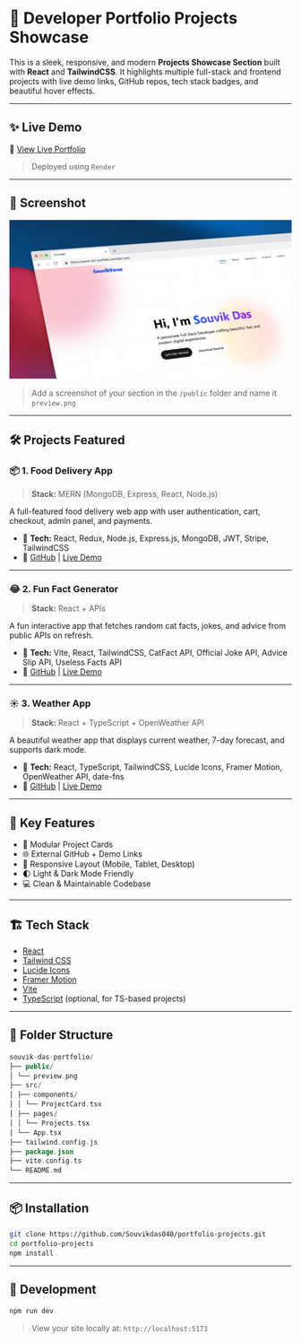 # 💼 Developer Portfolio Projects Showcase

This is a sleek, responsive, and modern **Projects Showcase Section** built with **React** and **TailwindCSS**. It highlights multiple full-stack and frontend projects with live demo links, GitHub repos, tech stack badges, and beautiful hover effects.

---

## ✨ Live Demo

🔗 [View Live Portfolio](https://souvik-das-portfolio.onrender.com)

> Deployed using ```Render```

---

## 📸 Screenshot

![Projects Section Preview](./public/preview.png)

> Add a screenshot of your section in the `/public` folder and name it `preview.png`

---

## 🛠️ Projects Featured

### 📦 1. Food Delivery App
> **Stack:** MERN (MongoDB, Express, React, Node.js)

A full-featured food delivery web app with user authentication, cart, checkout, admin panel, and payments.

- 🔧 **Tech:** React, Redux, Node.js, Express.js, MongoDB, JWT, Stripe, TailwindCSS
- 🔗 [GitHub](https://github.com/Souvikdas040/food-delivery-app) | [Live Demo](https://food-delivery-app-url)

---

### 😂 2. Fun Fact Generator
> **Stack:** React + APIs

A fun interactive app that fetches random cat facts, jokes, and advice from public APIs on refresh.

- 🔧 **Tech:** Vite, React, TailwindCSS, CatFact API, Official Joke API, Advice Slip API, Useless Facts API
- 🔗 [GitHub](https://github.com/Souvikdas040/fun-fact-generator) | [Live Demo](https://fun-fact-generator-url)

---

### ☀️ 3. Weather App
> **Stack:** React + TypeScript + OpenWeather API

A beautiful weather app that displays current weather, 7-day forecast, and supports dark mode.

- 🔧 **Tech:** React, TypeScript, TailwindCSS, Lucide Icons, Framer Motion, OpenWeather API, date-fns
- 🔗 [GitHub](https://github.com/Souvikdas040/weather-app) | [Live Demo](https://weather-app-url)

---

## 🧠 Key Features

- 🧩 Modular Project Cards
- 🌐 External GitHub + Demo Links
- 💅 Responsive Layout (Mobile, Tablet, Desktop)
- 🌓 Light & Dark Mode Friendly
- 💻 Clean & Maintainable Codebase

---

## 🏗️ Tech Stack

- [React](https://reactjs.org/)
- [Tailwind CSS](https://tailwindcss.com/)
- [Lucide Icons](https://lucide.dev/)
- [Framer Motion](https://www.framer.com/motion/)
- [Vite](https://vitejs.dev/)
- [TypeScript](https://www.typescriptlang.org/) (optional, for TS-based projects)

---

## 📁 Folder Structure
```kotlin
souvik-das-portfolio/
├── public/
│ └── preview.png
├── src/
│ ├── components/
│ │ └── ProjectCard.tsx
│ ├── pages/
│ │ └── Projects.tsx
│ └── App.tsx
├── tailwind.config.js
├── package.json
├── vite.config.ts
└── README.md
```

---

## 📦 Installation

```bash
git clone https://github.com/Souvikdas040/portfolio-projects.git
cd portfolio-projects
npm install
```

---

## 🔧 Development

```bash
npm run dev
```
>View your site locally at: ```http://localhost:5173```
